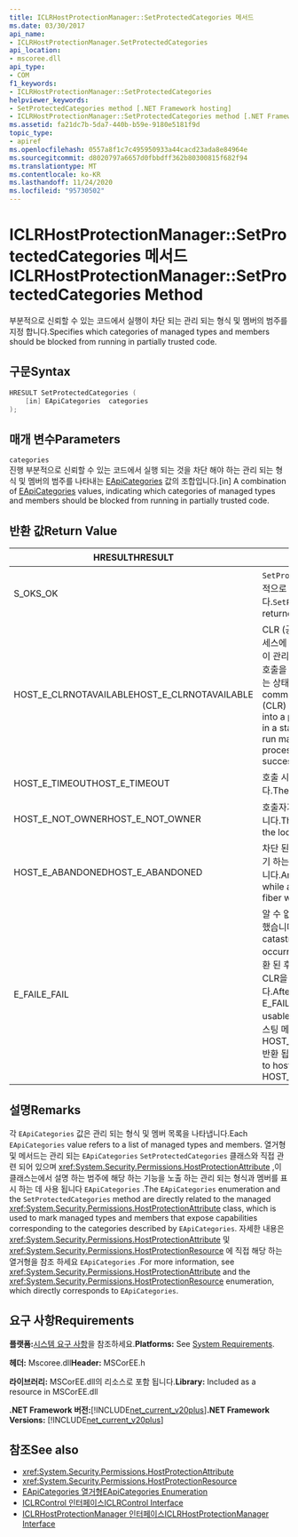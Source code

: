 ```yaml
---
title: ICLRHostProtectionManager::SetProtectedCategories 메서드
ms.date: 03/30/2017
api_name:
- ICLRHostProtectionManager.SetProtectedCategories
api_location:
- mscoree.dll
api_type:
- COM
f1_keywords:
- ICLRHostProtectionManager::SetProtectedCategories
helpviewer_keywords:
- SetProtectedCategories method [.NET Framework hosting]
- ICLRHostProtectionManager::SetProtectedCategories method [.NET Framework hosting]
ms.assetid: fa21dc7b-5da7-440b-b59e-9180e5181f9d
topic_type:
- apiref
ms.openlocfilehash: 0557a8f1c7c495950933a44cacd23ada8e84964e
ms.sourcegitcommit: d8020797a6657d0fbbdff362b80300815f682f94
ms.translationtype: MT
ms.contentlocale: ko-KR
ms.lasthandoff: 11/24/2020
ms.locfileid: "95730502"
---
```

# <a name="iclrhostprotectionmanagersetprotectedcategories-method"></a><span data-ttu-id="39373-102">ICLRHostProtectionManager::SetProtectedCategories 메서드</span><span class="sxs-lookup"><span data-stu-id="39373-102">ICLRHostProtectionManager::SetProtectedCategories Method</span></span>

<span data-ttu-id="39373-103">부분적으로 신뢰할 수 있는 코드에서 실행이 차단 되는 관리 되는 형식 및 멤버의 범주를 지정 합니다.</span><span class="sxs-lookup"><span data-stu-id="39373-103">Specifies which categories of managed types and members should be blocked from running in partially trusted code.</span></span>  
  
## <a name="syntax"></a><span data-ttu-id="39373-104">구문</span><span class="sxs-lookup"><span data-stu-id="39373-104">Syntax</span></span>  
  
```cpp  
HRESULT SetProtectedCategories (  
    [in] EApiCategories  categories  
);  
```  
  
## <a name="parameters"></a><span data-ttu-id="39373-105">매개 변수</span><span class="sxs-lookup"><span data-stu-id="39373-105">Parameters</span></span>  

 `categories`  
 <span data-ttu-id="39373-106">진행 부분적으로 신뢰할 수 있는 코드에서 실행 되는 것을 차단 해야 하는 관리 되는 형식 및 멤버의 범주를 나타내는 [EApiCategories](eapicategories-enumeration.md) 값의 조합입니다.</span><span class="sxs-lookup"><span data-stu-id="39373-106">[in] A combination of [EApiCategories](eapicategories-enumeration.md) values, indicating which categories of managed types and members should be blocked from running in partially trusted code.</span></span>  
  
## <a name="return-value"></a><span data-ttu-id="39373-107">반환 값</span><span class="sxs-lookup"><span data-stu-id="39373-107">Return Value</span></span>  
  
|<span data-ttu-id="39373-108">HRESULT</span><span class="sxs-lookup"><span data-stu-id="39373-108">HRESULT</span></span>|<span data-ttu-id="39373-109">설명</span><span class="sxs-lookup"><span data-stu-id="39373-109">Description</span></span>|  
|-------------|-----------------|  
|<span data-ttu-id="39373-110">S_OK</span><span class="sxs-lookup"><span data-stu-id="39373-110">S_OK</span></span>|<span data-ttu-id="39373-111">`SetProtectedCategories` 성공적으로 반환 되었습니다.</span><span class="sxs-lookup"><span data-stu-id="39373-111">`SetProtectedCategories` returned successfully.</span></span>|  
|<span data-ttu-id="39373-112">HOST_E_CLRNOTAVAILABLE</span><span class="sxs-lookup"><span data-stu-id="39373-112">HOST_E_CLRNOTAVAILABLE</span></span>|<span data-ttu-id="39373-113">CLR (공용 언어 런타임)이 프로세스에 로드 되지 않았거나 CLR이 관리 코드를 실행할 수 없거나 호출을 성공적으로 처리할 수 없는 상태에 있습니다.</span><span class="sxs-lookup"><span data-stu-id="39373-113">The common language runtime (CLR) has not been loaded into a process, or the CLR is in a state in which it cannot run managed code or process the call successfully.</span></span>|  
|<span data-ttu-id="39373-114">HOST_E_TIMEOUT</span><span class="sxs-lookup"><span data-stu-id="39373-114">HOST_E_TIMEOUT</span></span>|<span data-ttu-id="39373-115">호출 시간이 초과 되었습니다.</span><span class="sxs-lookup"><span data-stu-id="39373-115">The call timed out.</span></span>|  
|<span data-ttu-id="39373-116">HOST_E_NOT_OWNER</span><span class="sxs-lookup"><span data-stu-id="39373-116">HOST_E_NOT_OWNER</span></span>|<span data-ttu-id="39373-117">호출자가 잠금을 소유 하지 않습니다.</span><span class="sxs-lookup"><span data-stu-id="39373-117">The caller does not own the lock.</span></span>|  
|<span data-ttu-id="39373-118">HOST_E_ABANDONED</span><span class="sxs-lookup"><span data-stu-id="39373-118">HOST_E_ABANDONED</span></span>|<span data-ttu-id="39373-119">차단 된 스레드나 파이버에서 대기 하는 동안 이벤트를 취소 했습니다.</span><span class="sxs-lookup"><span data-stu-id="39373-119">An event was canceled while a blocked thread or fiber was waiting on it.</span></span>|  
|<span data-ttu-id="39373-120">E_FAIL</span><span class="sxs-lookup"><span data-stu-id="39373-120">E_FAIL</span></span>|<span data-ttu-id="39373-121">알 수 없는 치명적인 오류가 발생 했습니다.</span><span class="sxs-lookup"><span data-stu-id="39373-121">An unknown catastrophic failure occurred.</span></span> <span data-ttu-id="39373-122">메서드가 E_FAIL 반환 된 후에는 프로세스 내에서 CLR을 더 이상 사용할 수 없습니다.</span><span class="sxs-lookup"><span data-stu-id="39373-122">After a method returns E_FAIL, the CLR is no longer usable within the process.</span></span> <span data-ttu-id="39373-123">호스팅 메서드를 이후에 호출 하면 HOST_E_CLRNOTAVAILABLE 반환 됩니다.</span><span class="sxs-lookup"><span data-stu-id="39373-123">Subsequent calls to hosting methods return HOST_E_CLRNOTAVAILABLE.</span></span>|  
  
## <a name="remarks"></a><span data-ttu-id="39373-124">설명</span><span class="sxs-lookup"><span data-stu-id="39373-124">Remarks</span></span>  

 <span data-ttu-id="39373-125">각 `EApiCategories` 값은 관리 되는 형식 및 멤버 목록을 나타냅니다.</span><span class="sxs-lookup"><span data-stu-id="39373-125">Each `EApiCategories` value refers to a list of managed types and members.</span></span> <span data-ttu-id="39373-126">열거형 및 메서드는 관리 되는 `EApiCategories` `SetProtectedCategories` 클래스와 직접 관련 되어 있으며 <xref:System.Security.Permissions.HostProtectionAttribute> ,이 클래스는에서 설명 하는 범주에 해당 하는 기능을 노출 하는 관리 되는 형식과 멤버를 표시 하는 데 사용 됩니다 `EApiCategories` .</span><span class="sxs-lookup"><span data-stu-id="39373-126">The `EApiCategories` enumeration and the `SetProtectedCategories` method are directly related to the managed <xref:System.Security.Permissions.HostProtectionAttribute> class, which is used to mark managed types and members that expose capabilities corresponding to the categories described by `EApiCategories`.</span></span> <span data-ttu-id="39373-127">자세한 내용은 <xref:System.Security.Permissions.HostProtectionAttribute> 및 <xref:System.Security.Permissions.HostProtectionResource> 에 직접 해당 하는 열거형을 참조 하세요 `EApiCategories` .</span><span class="sxs-lookup"><span data-stu-id="39373-127">For more information, see <xref:System.Security.Permissions.HostProtectionAttribute> and the <xref:System.Security.Permissions.HostProtectionResource> enumeration, which directly corresponds to `EApiCategories`.</span></span>  
  
## <a name="requirements"></a><span data-ttu-id="39373-128">요구 사항</span><span class="sxs-lookup"><span data-stu-id="39373-128">Requirements</span></span>  

 <span data-ttu-id="39373-129">**플랫폼:**[시스템 요구 사항](../../get-started/system-requirements.md)을 참조하세요.</span><span class="sxs-lookup"><span data-stu-id="39373-129">**Platforms:** See [System Requirements](../../get-started/system-requirements.md).</span></span>  
  
 <span data-ttu-id="39373-130">**헤더:** Mscoree.dll</span><span class="sxs-lookup"><span data-stu-id="39373-130">**Header:** MSCorEE.h</span></span>  
  
 <span data-ttu-id="39373-131">**라이브러리:** MSCorEE.dll의 리소스로 포함 됩니다.</span><span class="sxs-lookup"><span data-stu-id="39373-131">**Library:** Included as a resource in MSCorEE.dll</span></span>  
  
 <span data-ttu-id="39373-132">**.NET Framework 버전:**[!INCLUDE[net_current_v20plus](../../../../includes/net-current-v20plus-md.md)]</span><span class="sxs-lookup"><span data-stu-id="39373-132">**.NET Framework Versions:** [!INCLUDE[net_current_v20plus](../../../../includes/net-current-v20plus-md.md)]</span></span>  
  
## <a name="see-also"></a><span data-ttu-id="39373-133">참조</span><span class="sxs-lookup"><span data-stu-id="39373-133">See also</span></span>

- <xref:System.Security.Permissions.HostProtectionAttribute>
- <xref:System.Security.Permissions.HostProtectionResource>
- [<span data-ttu-id="39373-134">EApiCategories 열거형</span><span class="sxs-lookup"><span data-stu-id="39373-134">EApiCategories Enumeration</span></span>](eapicategories-enumeration.md)
- [<span data-ttu-id="39373-135">ICLRControl 인터페이스</span><span class="sxs-lookup"><span data-stu-id="39373-135">ICLRControl Interface</span></span>](iclrcontrol-interface.md)
- [<span data-ttu-id="39373-136">ICLRHostProtectionManager 인터페이스</span><span class="sxs-lookup"><span data-stu-id="39373-136">ICLRHostProtectionManager Interface</span></span>](iclrhostprotectionmanager-interface.md)
